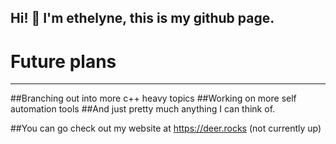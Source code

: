 ## Hi! 👋 I'm ethelyne, this is my github page.

# Future plans
---------------
##Branching out into more c++ heavy topics
##Working on more self automation tools
##And just pretty much anything I can think of.

##You can go check out my website at https://deer.rocks (not currently up)



<!--
**eth2lyne/eth2lyne** is a ✨ _special_ ✨ repository because its `README.md` (this file) appears on your GitHub profile.

Here are some ideas to get you started:

- 🔭 I’m currently working on ...
- 🌱 I’m currently learning ...
- 👯 I’m looking to collaborate on ...
- 🤔 I’m looking for help with ...
- 💬 Ask me about ...
- 📫 How to reach me: ...
- 😄 Pronouns: ...
- ⚡ Fun fact: ...
-->
